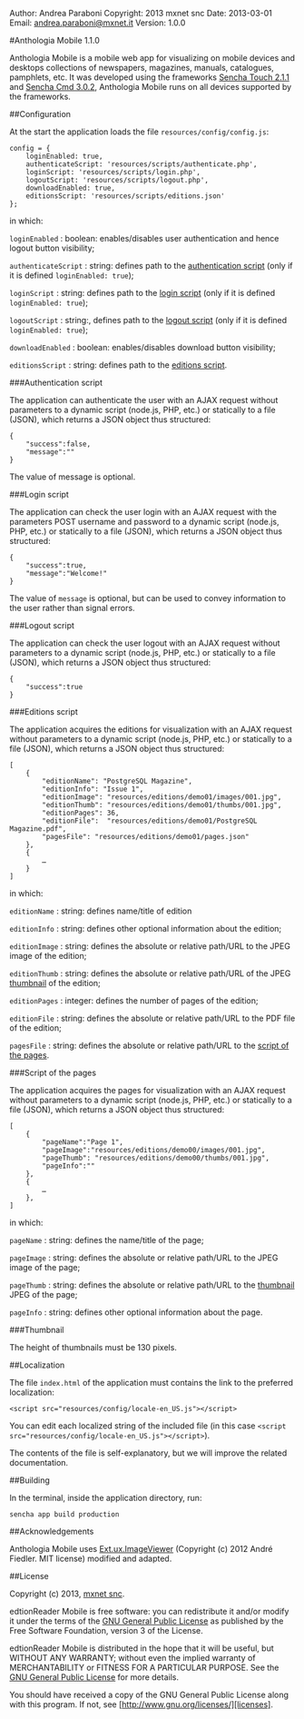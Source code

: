 Author:	Andrea Paraboni
Copyright:	2013 mxnet snc
Date:	2013-03-01
Email:	andrea.paraboni@mxnet.it
Version:	1.0.0

#Anthologia Mobile 1.1.0

Anthologia Mobile is a mobile web app for visualizing on mobile devices and desktops collections of newspapers, magazines, manuals, catalogues, pamphlets, etc. It was developed using the frameworks [Sencha Touch 2.1.1][touch] and [Sencha Cmd 3.0.2][cmd], Anthologia Mobile runs on all devices supported by the frameworks.

##Configuration

At the start the application loads the file `resources/config/config.js`:

	config = {
		loginEnabled: true,
		authenticateScript: 'resources/scripts/authenticate.php',
		loginScript: 'resources/scripts/login.php',
	    logoutScript: 'resources/scripts/logout.php',
	    downloadEnabled: true,
	    editionsScript: 'resources/scripts/editions.json'
	};

in which:

`loginEnabled`
:	boolean: enables/disables user authentication and hence logout button visibility;

`authenticateScript`
:	string: defines path to the [authentication script](#authenticationScript) (only if it is defined `loginEnabled: true`);

`loginScript`
:	string: defines path to the [login script](#loginScript) (only if it is defined `loginEnabled: true`);

`logoutScript`
:	string:, defines path to the [logout script](#logoutScript) (only if it is defined `loginEnabled: true`);

`downloadEnabled`
:	boolean: enables/disables download button visibility;

`editionsScript`
:	string: defines path to the [editions script](#editionsScript).

###<a id="authenticationScripts"></a>Authentication script

The application can authenticate the user with an AJAX request without parameters to a dynamic script (node.js, PHP, etc.) or statically to a file (JSON), which returns a JSON object thus structured:

	{
		"success":false,
		"message":""
	}

The value of message is optional.

###<a id="loginScripts"></a>Login script

The application can check the user login with an AJAX request with the parameters POST username and password to a dynamic script (node.js, PHP, etc.) or statically to a file (JSON), which returns a JSON object thus structured:

	{
		"success":true,
		"message":"Welcome!"
	}

The value of `message` is optional, but can be used to convey information to the user rather than signal errors.

###<a id="logoutScripts"></a>Logout script

The application can check the user logout with an AJAX request without parameters to a dynamic script (node.js, PHP, etc.) or statically to a file (JSON), which returns a JSON object thus structured:

	{
		"success":true
	}

###<a id="editionsScript"></a>Editions script

The application acquires the editions for visualization with an AJAX request without parameters to a dynamic script (node.js, PHP, etc.) or statically to a file (JSON), which returns a JSON object thus structured:

	[
		{
			"editionName": "PostgreSQL Magazine",
			"editionInfo": "Issue 1",
			"editionImage": "resources/editions/demo01/images/001.jpg",
			"editionThumb": "resources/editions/demo01/thumbs/001.jpg",
			"editionPages": 36,
			"editionFile":	"resources/editions/demo01/PostgreSQL Magazine.pdf",
			"pagesFile": "resources/editions/demo01/pages.json"
		},
		{
			…
		}
	]

in which:

`editionName`
:	string: defines name/title of edition

`editionInfo`
:	string: defines other optional information about the edition;

`editionImage`
:	string: defines the absolute or relative path/URL to the JPEG image of the edition;

`editionThumb`
:	string: defines the absolute or relative path/URL of the JPEG [thumbnail](#thumbnail) of the edition;

`editionPages`
:	integer: defines the number of pages of the edition;

`editionFile`
:	string: defines the absolute or relative path/URL to the PDF file of the edition;

`pagesFile`
:	string: defines the absolute or relative path/URL to the [script of the pages](#pagesScript).

###<a id="pagesScript"></a>Script of the pages

The application acquires the pages for visualization with an AJAX request without parameters to a dynamic script (node.js, PHP, etc.) or statically to a file (JSON), which returns a JSON object thus structured:

	[
		{
			"pageName":"Page 1",
			"pageImage":"resources/editions/demo00/images/001.jpg",
			"pageThumb": "resources/editions/demo00/thumbs/001.jpg",
			"pageInfo":""
		},
		{
			…
		},
	]

in which:

`pageName`
:	string: defines the name/title of the page;

`pageImage`
:	string: defines the absolute or relative path/URL to the JPEG image of the page;

`pageThumb`
:	string: defines the absolute or relative path/URL to the [thumbnail](#thumbnail) JPEG of the page;

`pageInfo`
:	string: defines other optional information about the page.

###<a id="thumbnail"></a>Thumbnail

The height of thumbnails must be 130 pixels.

##Localization

The file `index.html` of the application must contains the link to the preferred localization:

	<script src="resources/config/locale-en_US.js"></script>

You can edit each localized string of the included file (in this case `<script src="resources/config/locale-en_US.js"></script>`).

The contents of the file is self-explanatory, but we will improve the related documentation.

##Building

In the terminal, inside the application directory, run:

	sencha app build production

##Acknowledgements

Anthologia Mobile uses [Ext.ux.ImageViewer][viewer] (Copyright (c) 2012 André Fiedler. MIT license) modified and adapted.

##License

Copyright (c) 2013, [mxnet snc][mxnet].

edtionReader Mobile is free software: you can redistribute it and/or modify it under the terms of the [GNU General Public License][gpl] as published by the Free Software Foundation, version 3 of the License.

edtionReader Mobile is distributed in the hope that it will be useful, but WITHOUT ANY WARRANTY; without even the implied warranty of MERCHANTABILITY or FITNESS FOR A PARTICULAR PURPOSE.  See the [GNU General Public License][gpl] for more details.

You should have received a copy of the GNU General Public License along with this program.  If not, see [http://www.gnu.org/licenses/][licenses].

[touch]: http://www.sencha.com/products/touch/download
[cmd]: http://www.sencha.com/products/sencha-cmd/download
[mxnet]: http://html5.mxnet.it/
[gpl]: http://www.gnu.org/licenses/gpl.txt
[licenses]: http://www.gnu.org/licenses/gpl.txt
[viewer]: https://github.com/SunboX/ST2_ImageViewer